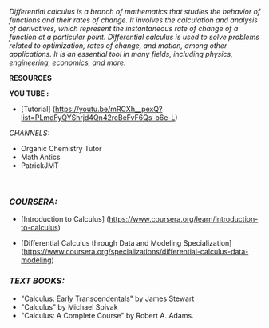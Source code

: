 *Differential calculus is a branch of mathematics that studies the behavior of functions and their rates of change. It involves the calculation and analysis of derivatives, which represent the instantaneous rate of change of a function at a particular point. Differential calculus is used to solve problems related to optimization, rates of change, and motion, among other applications. It is an essential tool in many fields, including physics, engineering, economics, and more.*
<br>

<strong>RESOURCES</strong>

**YOU TUBE :**
- [Tutorial] (https://youtu.be/mRCXh__pexQ?list=PLmdFyQYShrjd4Qn42rcBeFvF6Qs-b6e-L)

*CHANNELS:*<BR>
- Organic Chemistry Tutor<BR>
- Math Antics<BR>
- PatrickJMT
<br>

### *COURSERA:*
- [Introduction to Calculus] (https://www.coursera.org/learn/introduction-to-calculus)

- [Differential Calculus through Data and Modeling Specialization] (https://www.coursera.org/specializations/differential-calculus-data-modeling)

### *TEXT BOOKS:*
 - "Calculus: Early Transcendentals" by James Stewart
 - "Calculus" by Michael Spivak 
 - "Calculus: A Complete Course" by Robert A. Adams.
